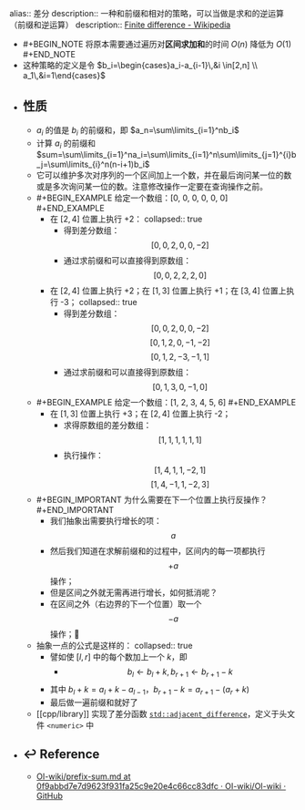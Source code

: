 alias:: 差分
description:: 一种和前缀和相对的策略，可以当做是求和的逆运算（前缀和逆运算）
description:: [Finite difference - Wikipedia](https://en.wikipedia.org/wiki/Finite_difference)

  - #+BEGIN_NOTE
    将原本需要通过遍历对**区间求加和**的时间 $O(n)$ 降低为 $O(1)$
    #+END_NOTE
  - 这种策略的定义是令 $b_i=\begin{cases}a_i-a_{i-1}\,&i \in[2,n] \\ a_1\,&i=1\end{cases}$
- ## 性质
  - $a_i$ 的值是 $b_i$ 的前缀和，即 $a_n=\sum\limits_{i=1}^nb_i$
  - 计算 $a_i$ 的前缀和 $sum=\sum\limits_{i=1}^na_i=\sum\limits_{i=1}^n\sum\limits_{j=1}^{i}b_j=\sum\limits_{i}^n(n-i+1)b_i$
  - 它可以维护多次对序列的一个区间加上一个数，并在最后询问某一位的数或是多次询问某一位的数。注意修改操作一定要在查询操作之前。
  - #+BEGIN_EXAMPLE
    给定一个数组：[0, 0, 0, 0, 0, 0]
    #+END_EXAMPLE
    - 在 $[2, 4]$ 位置上执行 +2：
      collapsed:: true
      - 得到差分数组：
        $$[0,0,2,0,0,-2]$$
      - 通过求前缀和可以直接得到原数组：
        $$[0,0,2,2,2,0]$$
    - 在 $[2, 4]$ 位置上执行 +2；在 $[1, 3]$ 位置上执行 +1；在 $[3, 4]$ 位置上执行 -3；
      collapsed:: true
      - 得到差分数组：
        $$[0,0,2,0,0,-2]$$
        $$[0,1,2,0,-1,-2]$$
        $$[0,1,2,-3,-1,1]$$
      - 通过求前缀和可以直接得到原数组：
        $$[0,1,3,0,-1,0]$$
  - #+BEGIN_EXAMPLE
    给定一个数组：[1, 2, 3, 4, 5, 6]
    #+END_EXAMPLE
    - 在 $[1, 3]$ 位置上执行 +3；在 $[2, 4]$ 位置上执行 -2；
      - 求得原数组的差分数组：
        $$[1,1,1,1,1,1]$$
      - 执行操作：
        $$[1, 4, 1, 1, -2, 1]$$
        $$[1, 4, -1, 1, -2, 3]$$
  - #+BEGIN_IMPORTANT
    为什么需要在下一个位置上执行反操作？
    #+END_IMPORTANT
    - 我们抽象出需要执行增长的项：$$a$$
    - 然后我们知道在求解前缀和的过程中，区间内的每一项都执行 $$+a$$ 操作；
    - 但是区间之外就无需再进行增长，如何抵消呢？
    - 在区间之外（右边界的下一个位置）取一个 $$-a$$ 操作；🎉
  - 抽象一点的公式是这样的：
    collapsed:: true
    - 譬如使 $[l,r]$ 中的每个数加上一个 $k$，即
      - $$b_l \leftarrow b_l + k,b_{r + 1} \leftarrow b_{r + 1} - k$$
    - 其中 $b_l+k=a_l+k-a_{l-1}$，$b_{r+1}-k=a_{r+1}-(a_r+k)$
    - 最后做一遍前缀和就好了
  - [[cpp/library]] 实现了差分函数 [`std::adjacent_difference`](https://zh.cppreference.com/w/cpp/algorithm/adjacent_difference)，定义于头文件 `<numeric>` 中
- ## ↩ Reference
  - [OI-wiki/prefix-sum.md at 0f9abbd7e7d9623f931fa25c9e20e4c66cc83dfc · OI-wiki/OI-wiki · GitHub](https://github.com/OI-wiki/OI-wiki/blob/0f9abbd7e7d9623f931fa25c9e20e4c66cc83dfc/docs/basic/prefix-sum.md?plain=1)